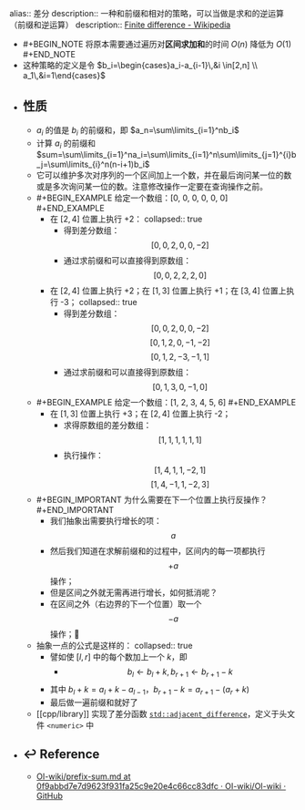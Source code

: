 alias:: 差分
description:: 一种和前缀和相对的策略，可以当做是求和的逆运算（前缀和逆运算）
description:: [Finite difference - Wikipedia](https://en.wikipedia.org/wiki/Finite_difference)

  - #+BEGIN_NOTE
    将原本需要通过遍历对**区间求加和**的时间 $O(n)$ 降低为 $O(1)$
    #+END_NOTE
  - 这种策略的定义是令 $b_i=\begin{cases}a_i-a_{i-1}\,&i \in[2,n] \\ a_1\,&i=1\end{cases}$
- ## 性质
  - $a_i$ 的值是 $b_i$ 的前缀和，即 $a_n=\sum\limits_{i=1}^nb_i$
  - 计算 $a_i$ 的前缀和 $sum=\sum\limits_{i=1}^na_i=\sum\limits_{i=1}^n\sum\limits_{j=1}^{i}b_j=\sum\limits_{i}^n(n-i+1)b_i$
  - 它可以维护多次对序列的一个区间加上一个数，并在最后询问某一位的数或是多次询问某一位的数。注意修改操作一定要在查询操作之前。
  - #+BEGIN_EXAMPLE
    给定一个数组：[0, 0, 0, 0, 0, 0]
    #+END_EXAMPLE
    - 在 $[2, 4]$ 位置上执行 +2：
      collapsed:: true
      - 得到差分数组：
        $$[0,0,2,0,0,-2]$$
      - 通过求前缀和可以直接得到原数组：
        $$[0,0,2,2,2,0]$$
    - 在 $[2, 4]$ 位置上执行 +2；在 $[1, 3]$ 位置上执行 +1；在 $[3, 4]$ 位置上执行 -3；
      collapsed:: true
      - 得到差分数组：
        $$[0,0,2,0,0,-2]$$
        $$[0,1,2,0,-1,-2]$$
        $$[0,1,2,-3,-1,1]$$
      - 通过求前缀和可以直接得到原数组：
        $$[0,1,3,0,-1,0]$$
  - #+BEGIN_EXAMPLE
    给定一个数组：[1, 2, 3, 4, 5, 6]
    #+END_EXAMPLE
    - 在 $[1, 3]$ 位置上执行 +3；在 $[2, 4]$ 位置上执行 -2；
      - 求得原数组的差分数组：
        $$[1,1,1,1,1,1]$$
      - 执行操作：
        $$[1, 4, 1, 1, -2, 1]$$
        $$[1, 4, -1, 1, -2, 3]$$
  - #+BEGIN_IMPORTANT
    为什么需要在下一个位置上执行反操作？
    #+END_IMPORTANT
    - 我们抽象出需要执行增长的项：$$a$$
    - 然后我们知道在求解前缀和的过程中，区间内的每一项都执行 $$+a$$ 操作；
    - 但是区间之外就无需再进行增长，如何抵消呢？
    - 在区间之外（右边界的下一个位置）取一个 $$-a$$ 操作；🎉
  - 抽象一点的公式是这样的：
    collapsed:: true
    - 譬如使 $[l,r]$ 中的每个数加上一个 $k$，即
      - $$b_l \leftarrow b_l + k,b_{r + 1} \leftarrow b_{r + 1} - k$$
    - 其中 $b_l+k=a_l+k-a_{l-1}$，$b_{r+1}-k=a_{r+1}-(a_r+k)$
    - 最后做一遍前缀和就好了
  - [[cpp/library]] 实现了差分函数 [`std::adjacent_difference`](https://zh.cppreference.com/w/cpp/algorithm/adjacent_difference)，定义于头文件 `<numeric>` 中
- ## ↩ Reference
  - [OI-wiki/prefix-sum.md at 0f9abbd7e7d9623f931fa25c9e20e4c66cc83dfc · OI-wiki/OI-wiki · GitHub](https://github.com/OI-wiki/OI-wiki/blob/0f9abbd7e7d9623f931fa25c9e20e4c66cc83dfc/docs/basic/prefix-sum.md?plain=1)